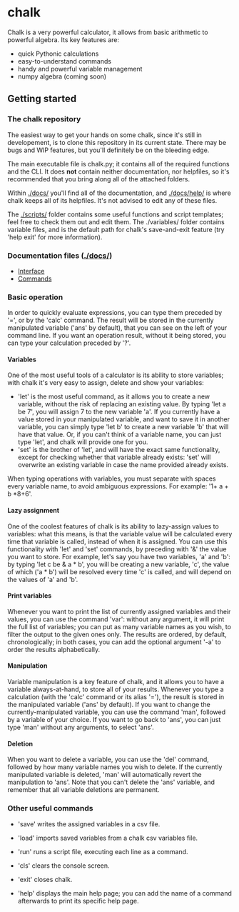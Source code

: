 # chalk
Chalk is a very powerful calculator, it allows from basic arithmetic to powerful algebra.
Its key features are:
- quick Pythonic calculations
- easy-to-understand commands
- handy and powerful variable management
- numpy algebra (coming soon)


## Getting started


### The chalk repository

The easiest way to get your hands on some chalk, since it's still in developement, is to clone this repository in its current state. There may be bugs and WIP features, but you'll definitely be on the bleeding edge.

The main executable file is chalk.py; it contains all of the required functions and the CLI. It does **not** contain neither documentation, nor helpfiles, so it's recommended that you bring along all of the attached folders.

Within [./docs/](https://github.com/LionSpeck/chalk/tree/main/docs) you'll find all of the documentation, and [./docs/help/](https://github.com/LionSpeck/chalk/tree/main/docs/help) is where chalk keeps all of its helpfiles. It's not advised to edit any of these files.

The [./scripts/](https://github.com/LionSpeck/chalk/tree/main/scripts) folder contains some useful functions and script templates; feel free to check them out and edit them.
The ./variables/ folder contains variable files, and is the default path for chalk's save-and-exit feature (try 'help exit' for more information).


### Documentation files ([./docs/](https://github.com/LionSpeck/chalk/tree/main/docs))

- [Interface](https://github.com/LionSpeck/chalk/blob/main/docs/Interface.md#chalk-documentation-the-command-line-interface)
- [Commands](https://github.com/LionSpeck/chalk/blob/main/docs/Commands.md#chalk-documentation-commands)


### Basic operation

In order to quickly evaluate expressions, you can type them preceded by '=', or by the 'calc' command. The result will be stored in the currently manipulated variable ('ans' by default), that you can see on the left of your command line. If you want an operation result, without it being stored, you can type your calculation preceded by '?'.


#### Variables

One of the most useful tools of a calculator is its ability to store variables; with chalk it's very easy to assign, delete and show your variables:
- 'let' is the most useful command, as it allows you to create a new variable, without the risk of replacing an existing value. By typing 'let a be 7', you will assign 7 to the new variable 'a'. If you currently have a value stored in your manipulated variable, and want to save it in another variable, you can simply type 'let b' to create a new variable 'b' that will have that value. Or, if you can't think of a variable name, you can just type 'let', and chalk will provide one for you.
- 'set' is the brother of 'let', and will have the exact same functionality, except for checking whether that variable already exists: 'set' will overwrite an existing variable in case the name provided already exists.

When typing operations with variables, you must separate with spaces every variable name, to avoid ambiguous expressions. For example: '1+ a + b \*8+6'.


#### Lazy assignment

One of the coolest features of chalk is its ability to lazy-assign values to variables: what this means, is that the variable value will be calculated every time that variable is called, instead of when it is assigned. You can use this functionality with 'let' and 'set' commands, by preceding with '&' the value you want to store. For example, let's say you have two variables, 'a' and 'b': by typing 'let c be & a * b', you will be creating a new variable, 'c', the value of which ('a * b') will be resolved every time 'c' is called, and will depend on the values of 'a' and 'b'.


#### Print variables

Whenever you want to print the list of currently assigned variables and their values, you can use the command 'var': without any argument, it will print the full list of variables; you can put as many variable names as you wish, to filter the output to the given ones only. The results are ordered, by default, chronologically; in both cases, you can add the optional argument '-a' to order the results alphabetically.


#### Manipulation

Variable manipulation is a key feature of chalk, and it allows you to have a variable always-at-hand, to store all of your results. Whenever you type a calculation (with the 'calc' command or its alias '='), the result is stored in the manipulated variable ('ans' by default). If you want to change the currently-manipulated variable, you can use the command 'man', followed by a variable of your choice. If you want to go back to 'ans', you can just type 'man' without any arguments, to select 'ans'.


#### Deletion

When you want to delete a variable, you can use the 'del' command, followed by how many variable names you wish to delete. If the currently manipulated variable is deleted, 'man' will automatically revert the manipulation to 'ans'. Note that you can't delete the 'ans' variable, and remember that all variable deletions are permanent.


### Other useful commands

- 'save' writes the assigned variables in a csv file.
- 'load' imports saved variables from a chalk csv variables file.
- 'run' runs a script file, executing each line as a command.

- 'cls' clears the console screen.
- 'exit' closes chalk.
- 'help' displays the main help page; you can add the name of a command afterwards to print its specific help page.